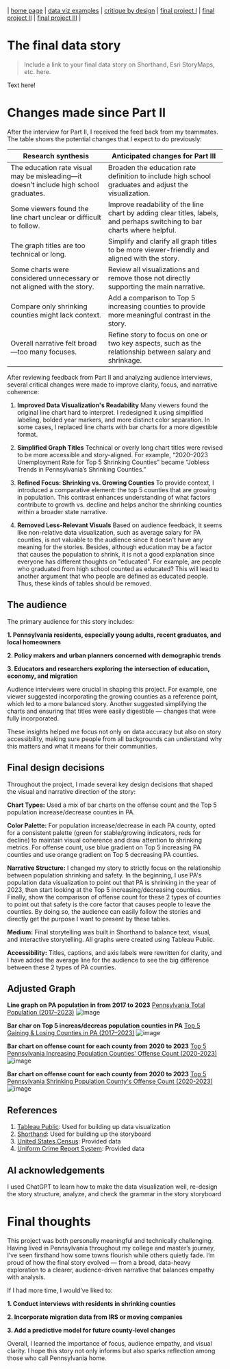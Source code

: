 | [home page](https://aa29zzjj.github.io/jerryh-online-portfolio/) | [data viz examples](dataviz-examples) | [critique by design](critique-by-design) | [final project I](final-project-part-one) | [final project II](final-project-part-two) | [final project III](final-project-part-three) |

# The final data story
> Include a link to your final data story on Shorthand, Esri StoryMaps, etc. here. 

Text here!

# Changes made since Part II

After the interview for Part II, I received the feed back from my teammates. The table shows the potential changes that I expect to do previously:

| Research synthesis                       | Anticipated changes for Part III                                                |
|------------------------------------------|---------------------------------------------------------------------------------|
| The education rate visual may be misleading—it doesn’t include high school graduates. | Broaden the education rate definition to include high school graduates and adjust the visualization. |
| Some viewers found the line chart unclear or difficult to follow.    | Improve readability of the line chart by adding clear titles, labels, and perhaps switching to bar charts where helpful.    |
| The graph titles are too technical or long.  | Simplify and clarify all graph titles to be more viewer-friendly and aligned with the story. |
| Some charts were considered unnecessary or not aligned with the story.  | Review all visualizations and remove those not directly supporting the main narrative.    |
| Compare only shrinking counties might lack context. | 	Add a comparison to Top 5 increasing counties to provide more meaningful contrast in the story.     |
|Overall narrative felt broad—too many focuses. |	Refine story to focus on one or two key aspects, such as the relationship between salary and shrinkage.|

After reviewing feedback from Part II and analyzing audience interviews, several critical changes were made to improve clarity, focus, and narrative coherence:

1. **Improved Data Visualization's Readability**
Many viewers found the original line chart hard to interpret. I redesigned it using simplified labeling, bolded year markers, and more distinct color separation. In some cases, I replaced line charts with bar charts for a more digestible format.

2. **Simplified Graph Titles**
Technical or overly long chart titles were revised to be more accessible and story-aligned. For example, “2020–2023 Unemployment Rate for Top 5 Shrinking Counties” became “Jobless Trends in Pennsylvania’s Shrinking Counties.”

3. **Refined Focus: Shrinking vs. Growing Counties**
To provide context, I introduced a comparative element: the top 5 counties that are growing in population. This contrast enhances understanding of what factors contribute to growth vs. decline and helps anchor the shrinking counties within a broader state narrative.

4. **Removed Less-Relevant Visuals**
Based on audience feedback, it seems like non-relative data visualization, such as average salary for PA counties, is not valuable to the audience since it doesn't have any meaning for the stories. Besides, although education may be a factor that causes the population to shrink, it is not a good explanation since everyone has different thoughts on "educated". For example, are people who graduated from high school counted as educated? This will lead to another argument that who people are defined as educated people. Thus, these kinds of tables should be removed.


## The audience
The primary audience for this story includes:

**1. Pennsylvania residents, especially young adults, recent graduates, and local homeowners**

**2. Policy makers and urban planners concerned with demographic trends**

**3. Educators and researchers exploring the intersection of education, economy, and migration**

Audience interviews were crucial in shaping this project. For example, one viewer suggested incorporating the growing counties as a reference point, which led to a more balanced story. Another suggested simplifying the charts and ensuring that titles were easily digestible — changes that were fully incorporated.

These insights helped me focus not only on data accuracy but also on story accessibility, making sure people from all backgrounds can understand why this matters and what it means for their communities.

## Final design decisions
Throughout the project, I made several key design decisions that shaped the visual and narrative direction of the story:

**Chart Types:** Used a mix of bar charts on the offense count and the Top 5 population increase/decrease counties in PA.

**Color Palette:** For population increase/decrease in each PA county, opted for a consistent palette (green for stable/growing indicators, reds for decline) to maintain visual coherence and draw attention to shrinking metrics. For offense count, use blue gradient on Top 5 increasing PA counties and use orange gradient on Top 5 decreasing PA counties.

**Narrative Structure:** I changed my story to strictly focus on the relationship between population shrinking and safety. In the beginning, I use PA's population data visualization to point out that PA is shrinking in the year of 2023, then start looking at the Top 5 increasing/decreasing counties. Finally, show the comparison of offense count for these 2 types of counties to point out that safety is the core factor that causes people to leave the counties. By doing so, the  audience can easily follow the stories and directly get the purpose I want to present by these tables. 

**Medium:** Final storytelling was built in Shorthand to balance text, visual, and interactive storytelling. All graphs were created using Tableau Public.

**Accessibility:** Titles, captions, and axis labels were rewritten for clarity, and I have added the average line for the audience to see the big difference between these 2 types of PA counties.

## Adjusted Graph
**Line graph on PA population in from 2017 to 2023**
[Pennsylvania Total Population (2017–2023)](https://public.tableau.com/app/profile/jerry.huang4443/viz/PennsylvaniaTotalPopulation/Sheet1)
![image](https://github.com/user-attachments/assets/a326f7b8-84b8-4fac-b61b-a5a13cda3ece)

**Bar char on Top 5 increas/decreas population counties in PA**
[Top 5 Gaining & Losing Counties in PA (2017–2023)](https://public.tableau.com/app/profile/jerry.huang4443/viz/Top5IncreasingShrinkingcounties/Sheet3)
![image](https://github.com/user-attachments/assets/eaee8e8c-0081-43f3-95b6-40d96f171f80)

**Bar chart on offense count for each county from 2020 to 2023**
[Top 5 Pennsylvania Increasing Population Counties' Offense Count (2020-2023)](https://public.tableau.com/app/profile/jerry.huang4443/viz/Top5IncreasingShrinkingcounties/Sheet2)
![image](https://github.com/user-attachments/assets/3716d74d-ee44-40c0-b9c7-f9b7b75ccab2)

**Bar chart on offense count for each county from 2020 to 2023**
[Top 5 Pennsylvania Shrinking Population County's Offense Count (2020-2023)](https://public.tableau.com/app/profile/jerry.huang4443/viz/Pennsylvaniainfo/Sheet4)
![image](https://github.com/user-attachments/assets/616f9c03-bc52-46b3-b27a-4edc71157688)



## References
1. [Tableau Public](https://public.tableau.com/app/discover): Used for building up data visualization
2. [Shorthand](https://shorthand.com/): Used for building up the storyboard
3. [United States Census](https://data.census.gov/): Provided data
4. [Uniform Crime Report System](https://www.ucr.pa.gov/PAUCRSPUBLIC/Home/Index): Provided data


## AI acknowledgements
I used ChatGPT to learn how to make the data visualization well, re-design the story structure, analyze, and check the grammar in the story storyboard

# Final thoughts
This project was both personally meaningful and technically challenging. Having lived in Pennsylvania throughout my college and master’s journey, I’ve seen firsthand how some towns flourish while others quietly fade. I’m proud of how the final story evolved — from a broad, data-heavy exploration to a clearer, audience-driven narrative that balances empathy with analysis.

If I had more time, I would’ve liked to:

**1. Conduct interviews with residents in shrinking counties**

**2. Incorporate migration data from IRS or moving companies**

**3. Add a predictive model for future county-level changes**

Overall, I learned the importance of focus, audience empathy, and visual clarity. I hope this story not only informs but also sparks reflection among those who call Pennsylvania home.



